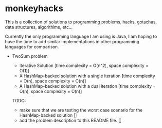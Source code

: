 # monkeyhacks
This is a collection of solutions to programming problems, hacks, gotachas, data structures, algorithims, etc...

Currently the only programming language I am using is Java, I am hoping to have the time to add similar implementations in other programming languages for comparison.

- TwoSum problem
  - Iterative Solution [time complexity = O(n^2), space complexity = O(1)]
  - A HashMap-backed solution with a single iteration [time complexity = O(n), space complexity = O(n)]
  - A HashMap-backed solution with a dual iteration [time complexity = O(n), space complexity = O(n)]
  
  TODO:
  - make sure that we are testing the worst case scenario for the HashMap-backed solution []
  - add the problem description to this README file. []

